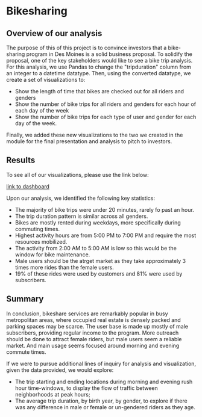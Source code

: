 # Bikesharing

## Overview of our analysis

The purpose of this of this project is to convince investors that a bike-sharing program in Des Moines is a solid business proposal. To solidify the proposal, one of the key stakeholders would like to see a bike trip analysis. For this analysis, we use Pandas to change the "tripduration" column from an integer to a datetime datatype. Then, using the converted datatype, we create a set of visualizations to:

 - Show the length of time that bikes are checked out for all riders and genders
 - Show the number of bike trips for all riders and genders for each hour of each day of the week
 - Show the number of bike trips for each type of user and gender for each day of the week.

Finally, we added these new visualizations to the two we created in the module for the final presentation and analysis to pitch to investors.

## Results

To see all of our visualizations, please use the link below: 

[link to dashboard](https://public.tableau.com/views/Module14Challenge_16373968031080/Story1?:language=en-US&publish=yes&:display_count=n&:origin=viz_share_link)

Upon our analysis, we identified the following key statistics: 

 - The majority of bike trips were under 20 minutes, rarely fo past an hour. 
 - The trip duration pattern is similar across all genders.
 - Bikes are mostly rented during weekdays, more specifically during commuting times. 
 - Highest activity hours are from 5:00 PM to 7:00 PM and require the most resources mobilized.
 - The activity from 2:00 AM to 5:00 AM is low so this would be the window for bike maintenance.
 - Male users should be the atrget market as they take approximately 3 times more rides than the female users.
 - 19% of these rides were used by customers and 81% were used by subscribers.

## Summary

In conclusion, bikeshare services are remarkably popular in busy metropolitan areas, where occupied real estate is densely packed and parking spaces may be scarce. The user base is made up mostly of male subscribers, providing regular income to the program. More outreach should be done to attract female riders, but male users seem a reliable market. And main usage seems focused around morning and evening commute times.

If we were to pursue additional lines of inquiry for analysis and visualization, given the data provided, we would explore:

 - The trip starting and ending locations during morning and evening rush hour time-windows, to display the flow of traffic between neighborhoods at peak hours;
 - The average trip duration, by birth year, by gender, to explore if there was any difference in male or female or un-gendered riders as they age.
